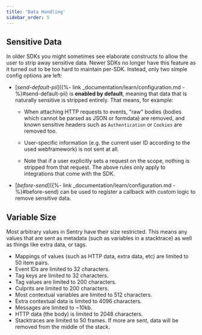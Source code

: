 ```yaml
---
title: 'Data Handling'
sidebar_order: 5
---
```


## Sensitive Data

In older SDKs you might sometimes see elaborate constructs to allow the user to strip away sensitive data. Newer SDKs no longer have this feature as it turned out to be too hard to maintain per-SDK. Instead, only two simple config options are left:

- [_send-default-pii_]({%- link _documentation/learn/configuration.md -%}#send-default-pii) is **enabled by default**, meaning that data that is naturally sensitive is stripped entirely. That means, for example:

  - When attaching HTTP requests to events, "raw" bodies (bodies which cannot be parsed as JSON or formdata) are removed, and known sensitive headers such as `Authentication` or `Cookies` are removed too.

  - User-specific information (e.g. the current user ID according to the used webframework) is not sent at all.

  - Note that if a user explicitly sets a request on the scope, nothing is stripped from that request. The above rules only apply to integrations that come with the SDK.

- [_before-send_]({%- link _documentation/learn/configuration.md -%}#before-send) can be used to register a callback with custom logic to remove sensitive data.

## Variable Size

Most arbitrary values in Sentry have their size restricted. This means any values that are sent as metadata (such as variables in a stacktrace) as well as things like extra data, or tags.

-   Mappings of values (such as HTTP data, extra data, etc) are limited to 50 item pairs.
-   Event IDs are limited to 32 characters.
-   Tag keys are limited to 32 characters.
-   Tag values are limited to 200 characters.
-   Culprits are limited to 200 characters.
-   Most contextual variables are limited to 512 characters.
-   Extra contextual data is limited to 4096 characters.
-   Messages are limited to ~10kb.
-   HTTP data (the body) is limited to 2048 characters.
-   Stacktraces are limited to 50 frames. If more are sent, data will be removed from the middle of the stack.
